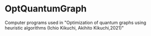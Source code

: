 # OptQuantumGraph
Computer programs used in "Optimization of quantum graphs using heuristic algorithms (Ichio Kikuchi, Akihito Kikuchi,2021)"
